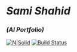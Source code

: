# ___Sami Shahid___
### ___(AI Portfolio)___


[![N|Solid](https://cldup.com/dTxpPi9lDf.thumb.png)](https://nodesource.com/products/nsolid)
[![Build Status](https://thumbor.forbes.com/thumbor/960x0/https%3A%2F%2Fspecials-images.forbesimg.com%2Fimageserve%2F614d55107441e2d9ba4238f6%2FThe-7-Biggest-Artificial-Intelligence--AI--Trends-In-2022%2F960x0.jpg%3Ffit%3Dscale)](https://thumbor.forbes.com/thumbor/960x0/https%3A%2F%2Fspecials-images.forbesimg.com%2Fimageserve%2F614d55107441e2d9ba4238f6%2FThe-7-Biggest-Artificial-Intelligence--AI--Trends-In-2022%2F960x0.jpg%3Ffit%3Dscale)


